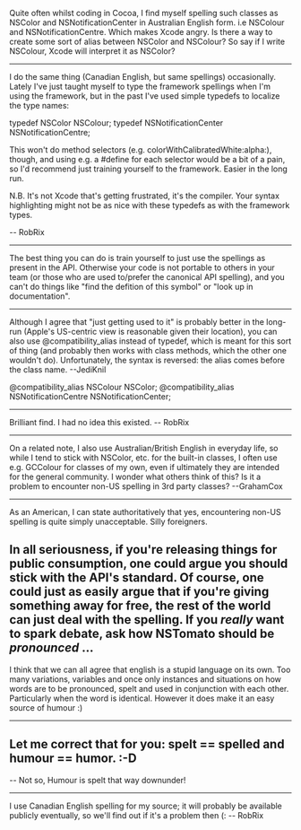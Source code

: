 Quite often whilst coding in Cocoa, I find myself spelling such classes as NSColor and NSNotificationCenter in Australian English form. i.e NSColour and NSNotificationCentre. Which makes Xcode angry. Is there a way to create some sort of alias between NSColor and NSColour? So say if I write NSColour, Xcode will interpret it as NSColor?

----

I do the same thing (Canadian English, but same spellings) occasionally. Lately I've just taught myself to type the framework spellings when I'm using the framework, but in the past I've used simple typedefs to localize the type names:

    
typedef NSColor NSColour;
typedef NSNotificationCenter NSNotificationCentre;


This won't do method selectors (e.g.     colorWithCalibratedWhite:alpha:), though, and using e.g. a     #define for each selector would be a bit of a pain, so I'd recommend just training yourself to the framework. Easier in the long run.

N.B. It's not Xcode that's getting frustrated, it's the compiler. Your syntax highlighting might not be as nice with these typedefs as with the framework types.

-- RobRix

----
The best thing you can do is train yourself to just use the spellings as present in the API.  Otherwise your code is not portable to others in your team (or those who are used to/prefer the canonical API spelling), and you can't do things like "find the defition of this symbol" or "look up in documentation".

----

Although I agree that "just getting used to it" is probably better in the long-run (Apple's US-centric view is reasonable given their location), you can also use     @compatibility_alias instead of     typedef, which is meant for this sort of thing (and probably then works with class methods, which the other one wouldn't do). Unfortunately, the syntax is reversed: the alias comes before the class name. --JediKnil

    
@compatibility_alias NSColour NSColor;
@compatibility_alias NSNotificationCentre NSNotificationCenter;


----

Brilliant find. I had no idea this existed. -- RobRix

----

On a related note, I also use Australian/British English in everyday life, so while I tend to stick with NSColor, etc. for the built-in classes, I often use e.g. GCColour for classes of my own, even if ultimately they are intended for the general community. I wonder what others think of this? Is it a problem to encounter non-US spelling in 3rd party classes? --GrahamCox

----

As an American, I can state authoritatively that yes, encountering non-US spelling is quite simply unacceptable. Silly foreigners.

In all seriousness, if you're releasing things for public consumption, one could argue you should stick with the API's standard. Of course, one could just as easily argue that if you're giving something away for free, the rest of the world can just deal with the spelling. If you *really* want to spark debate, ask how NSTomato should be *pronounced* ...
----
I think that we can all agree that english is a stupid language on its own. Too many variations, variables and once only instances and situations on how words are to be pronounced, spelt and used in conjunction with each other. Particularly when the word is identical. However it does make it an easy source of humour :)

----

Let me correct that for you: spelt == spelled and humour == humor.  :-D
----
-- Not so, Humour is spelt that way downunder!

----

I use Canadian English spelling for my source; it will probably be available publicly eventually, so we'll find out if it's a problem then (: -- RobRix
